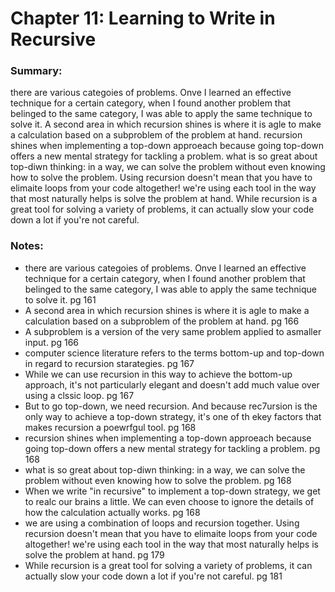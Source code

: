 # Chapter 11: Learning to Write in Recursive

### Summary:
there are various categoies of problems. Onve I learned an effective technique for a certain category, when I found another problem that belinged to the 
same category, I was able to apply the same technique to solve it.
A second area in which recursion shines is where it is agle to make a calculation based on a subproblem of the problem at hand.
recursion shines when implementing a top-down approeach because going top-down offers a new mental strategy for tackling a problem.
what is so great about top-diwn thinking: in a way, we can solve the problem without even knowing how to solve the problem.
Using recursion doesn't mean that you have to elimaite loops from your code altogether! we're 
using each tool in the way that most naturally helps is solve the problem at hand.
While recursion is a great tool for solving a variety of problems, it can actually slow your code down a lot if you're not careful.

### Notes:
- there are various categoies of problems. Onve I learned an effective technique for a certain category, when I found another problem that belinged to the 
same category, I was able to apply the same technique to solve it. pg 161
- A second area in which recursion shines is where it is agle to make a calculation based on a subproblem of the problem at hand. pg 166
- A subproblem is a version of the very same problem applied to asmaller input. pg 166
- computer science literature refers to the terms bottom-up and top-down in regard to recursion starategies. pg 167
- While we can use recursion in this way to achieve the bottom-up approach, it's not particularly elegant and doesn't add much value over using a clssic loop. pg 167
- But to go top-down, we need recursion. And because rec7ursion is the only way to achieve a top-down strategy, it's one of th ekey factors that makes recursion a poewrfgul tool. pg 168
- recursion shines when implementing a top-down approeach because going top-down offers a new mental strategy for tackling a problem. pg 168
- what is so great about top-diwn thinking: in a way, we can solve the problem without even knowing how to solve the problem. pg 168
- When we write "in recursive" to implement a top-down strategy, we get to realc our brains a little. We can even choose to ignore the details of how the calculation actually works. pg 168
- we are using a combination of loops and recursion together. Using recursion doesn't mean that you have to elimaite loops from your code altogether! we're 
using each tool in the way that most naturally helps is solve the problem at hand. pg 179
- While recursion is a great tool for solving a variety of problems, it can actually slow your code down a lot if you're not careful. pg 181
